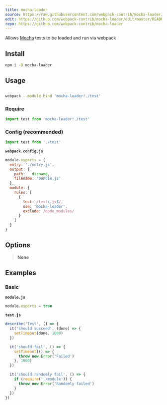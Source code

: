 ```yaml
---
title: mocha-loader
source: https://raw.githubusercontent.com/webpack-contrib/mocha-loader/master/README.md
edit: https://github.com/webpack-contrib/mocha-loader/edit/master/README.md
repo: https://github.com/webpack-contrib/mocha-loader
---
```

Allows <a href="http://mochajs.org/">Mocha</a> tests to be loaded and run via webpack

## Install

```bash
npm i -D mocha-loader
```

## Usage

##

```bash
webpack --module-bind 'mocha-loader!./test'
```

### Require

```js
import test from 'mocha-loader!./test'
```

### Config (recommended)

```js
import test from './test'
```

**`webpack.config.js`**
```js
module.exports = {
  entry: './entry.js',
  output: {
    path: __dirname,
    filename: 'bundle.js'
  },
  module: {
    rules: [
      {
        test: /test\.js$/,
        use: 'mocha-loader',
        exclude: /node_modules/
      }
    ]
  }
}
```

## Options

>

> **None**

>

## Examples

### Basic

**`module.js`**
```js
module.exports = true
```

**`test.js`**
```js
describe('Test', () => {
  it('should succeed', (done) => {
    setTimeout(done, 1000)
  })

  it('should fail', () => {
    setTimeout(() => {
      throw new Error('Failed')
    }, 1000)
  })

  it('should randomly fail', () => {
    if (require('./module')) {
      throw new Error('Randomly failed')
    }
  })
})
```


[npm]: https://img.shields.io/npm/v/mocha-loader.svg
[npm-url]: https://npmjs.com/package/mocha-loader

[node]: https://img.shields.io/node/v/mocha-loader.svg
[node-url]: https://nodejs.org

[deps]: https://david-dm.org/webpack-contrib/mocha-loader.svg
[deps-url]: https://david-dm.org/webpack-contrib/mocha-loader

[test]: 	https://img.shields.io/circleci/project/github/webpack-contrib/mocha-loader.svg
[test-url]: https://circleci.com/gh/webpack-contrib/mocha-loader

[cover]: https://codecov.io/gh/webpack-contrib/mocha-loader/branch/master/graph/badge.svg
[cover-url]: https://codecov.io/gh/webpack-contrib/mocha-loader

[chat]: https://img.shields.io/badge/gitter-webpack%2Fwebpack-brightgreen.svg
[chat-url]: https://gitter.im/webpack/webpack
